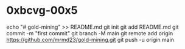 # 0xbcvg-00x5
echo "# gold-mining" >> README.md git init git add README.md git commit -m "first commit" git branch -M main git remote add origin https://github.com/mrmd23/gold-mining.git git push -u origin main
